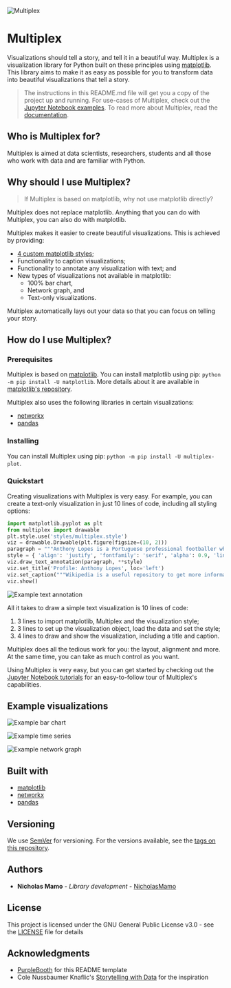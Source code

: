 ![Multiplex](https://raw.githubusercontent.com/NicholasMamo/multiplex-plot/master/assets/logo.png)

# Multiplex

Visualizations should tell a story, and tell it in a beautiful way.
Multiplex is a visualization library for Python built on these principles using [matplotlib](https://github.com/matplotlib/matplotlib/).
This library aims to make it as easy as possible for you to transform data into beautiful visualizations that tell a story.

> The instructions in this README.md file will get you a copy of the project up and running.
> For use-cases of Multiplex, check out the [Jupyter Notebook examples](https://github.com/NicholasMamo/multiplex-plot/tree/master/examples).
> To read more about Multiplex, read the [documentation](https://nicholasmamo.github.io/multiplex-plot/).

## Who is Multiplex for?

Multiplex is aimed at data scientists, researchers, students and all those who work with data and are familiar with Python.

## Why should I use Multiplex?

> If Multiplex is based on matplotlib, why not use matplotlib directly?

Multiplex does not replace matplotlib.
Anything that you can do with Multiplex, you can also do with matplotlib.

Multiplex makes it easier to create beautiful visualizations.
This is achieved by providing:

* [4 custom matplotlib styles](https://github.com/NicholasMamo/multiplex-plot/blob/master/examples/0.%20Styles.ipynb);
* Functionality to caption visualizations;
* Functionality to annotate any visualization with text; and
* New types of visualizations not available in matplotlib:
	*  100% bar chart,
	*  Network graph, and
	*  Text-only visualizations.

Multiplex automatically lays out your data so that you can focus on telling your story.

## How do I use Multiplex?

### Prerequisites

Multiplex is based on [matplotlib](https://github.com/matplotlib/matplotlib).
You can install matplotlib using pip: `python -m pip install -U matplotlib`.
More details about it are available in [matplotlib's repository](https://github.com/matplotlib/matplotlib).

Multiplex also uses the following libraries in certain visualizations:

* [networkx](https://github.com/networkx/networkx)
* [pandas](https://github.com/pandas-dev/pandas)

### Installing

You can install Multiplex using pip: `python -m pip install -U multiplex-plot`.

### Quickstart

Creating visualizations with Multiplex is very easy.
For example, you can create a text-only visualization in just 10 lines of code, including all styling options:

```python
import matplotlib.pyplot as plt
from multiplex import drawable
plt.style.use('styles/multiplex.style')
viz = drawable.Drawable(plt.figure(figsize=(10, 2)))
paragraph = """Anthony Lopes is a Portuguese professional footballer who plays for Olympique Lyonnais as a goalkeeper. He came through the youth ranks at Lyon, being called to the first team in 2011 and making his debut the following year."""
style = { 'align': 'justify', 'fontfamily': 'serif', 'alpha': 0.9, 'lineheight': 1.25, 'lpad': 0.1, 'rpad': 0.1 }
viz.draw_text_annotation(paragraph, **style)
viz.set_title('Profile: Anthony Lopes', loc='left')
viz.set_caption("""Wikipedia is a useful repository to get more information about anything. Below is an excerpt from the Wikipedia profile of footballer Anthony Lopes.""")
viz.show()
```

![Example text annotation](https://raw.githubusercontent.com/NicholasMamo/multiplex-plot/master/examples/exports/2-simple-text.png)

All it takes to draw a simple text visualization is 10 lines of code:

1. 3 lines to import matplotlib, Multiplex and the visualization style;
2. 3 lines to set up the visualization object, load the data and set the style;
3. 4 lines to draw and show the visualization, including a title and caption.

Multiplex does all the tedious work for you: the layout, alignment and more.
At the same time, you can take as much control as you want.

Using Multiplex is very easy, but you can get started by checking out the [Jupyter Notebook tutorials](https://github.com/NicholasMamo/multiplex-plot/tree/master/examples) for an easy-to-follow tour of Multiplex's capabilities.

## Example visualizations

![Example bar chart](https://raw.githubusercontent.com/NicholasMamo/multiplex-plot/master/examples/exports/5-natural-gas.png)

![Example time series](https://raw.githubusercontent.com/NicholasMamo/multiplex-plot/master/examples/exports/3-time-series.png)

![Example network graph](https://raw.githubusercontent.com/NicholasMamo/multiplex-plot/master/examples/exports/4-marvel.png)

## Built with

* [matplotlib](https://github.com/matplotlib/matplotlib)
* [networkx](https://github.com/networkx/networkx)
* [pandas](https://github.com/pandas-dev/pandas)

## Versioning

We use [SemVer](http://semver.org/) for versioning. For the versions available, see the [tags on this repository](https://github.com/NicholasMamo/multiplex-plot/tags).

## Authors

* **Nicholas Mamo** - *Library development* - [NicholasMamo](https://github.com/NicholasMamo)

## License

This project is licensed under the GNU General Public License v3.0 - see the [LICENSE](LICENSE) file for details

## Acknowledgments

* [PurpleBooth](https://gist.github.com/PurpleBooth/109311bb0361f32d87a2) for this README template
* Cole Nussbaumer Knaflic's [Storytelling with Data](http://www.storytellingwithdata.com/) for the inspiration
